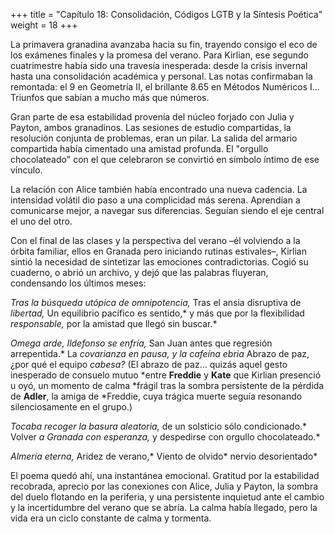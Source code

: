 +++
title = "Capítulo 18: Consolidación, Códigos LGTB y la Síntesis Poética" 
weight = 18
+++

La primavera granadina avanzaba hacia su fin, trayendo consigo el eco de los
exámenes finales y la promesa del verano. Para Kirlian, ese segundo cuatrimestre
había sido una travesía inesperada: desde la crisis invernal hasta una
consolidación académica y personal. Las notas confirmaban la remontada: el 9 en
Geometría II, el brillante 8.65 en Métodos Numéricos I... Triunfos que sabían a
mucho más que números.

Gran parte de esa estabilidad provenía del núcleo forjado con Julia y Payton,
ambos granadinos. Las sesiones de estudio compartidas, la resolución conjunta de
problemas, eran un pilar. La salida del armario compartida había cimentado una
amistad profunda. El "orgullo chocolateado" con el que celebraron se convirtió
en símbolo íntimo de ese vínculo.

La relación con Alice también había encontrado una nueva cadencia. La intensidad
volátil dio paso a una complicidad más serena. Aprendían a comunicarse mejor, a
navegar sus diferencias. Seguían siendo el eje central el uno del otro.

Con el final de las clases y la perspectiva del verano –él volviendo a la órbita
familiar, ellos en Granada pero iniciando rutinas estivales–, Kirlian sintió la
necesidad de sintetizar las emociones contradictorias. Cogió su cuaderno, o
abrió un archivo, y dejó que las palabras fluyeran, condensando los últimos
meses:

*Tras la búsqueda utópica de omnipotencia,* Tras el ansia disruptiva de
*libertad,* Un equilibrio pacífico es sentido,* y más que por la flexibilidad
*responsable,* por la amistad que llegó sin buscar.*

*Omega arde, Ildefonso se enfría,* San Juan antes que regresión arrepentida.* La
*covarianza en pausa, y la cafeína ebria* Abrazo de paz, ¿por qué el equipo
*cabesa?* (El abrazo de paz... quizás aquel gesto inesperado de consuelo mutuo
*entre **Freddie** y **Kate** que Kirlian presenció u oyó, un momento de calma
*frágil tras la sombra persistente de la pérdida de **Adler**, la amiga de
*Freddie, cuya trágica muerte seguía resonando silenciosamente en el grupo.)

*Tocaba recoger la basura aleatoria,* de un solsticio sólo condicionado.* Volver
*a Granada con esperanza,* y despedirse con orgullo chocolateado.*

*Almeria eterna,* Aridez de verano,* Viento de olvido* nervio desorientado*

El poema quedó ahí, una instantánea emocional. Gratitud por la estabilidad
recobrada, aprecio por las conexiones con Alice, Julia y Payton, la sombra del
duelo flotando en la periferia, y una persistente inquietud ante el cambio y la
incertidumbre del verano que se abría. La calma había llegado, pero la vida era
un ciclo constante de calma y tormenta.